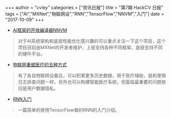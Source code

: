 +++
author = "cvley"
categories = ["资讯日报"]
title = "第7期 HackCV 日报"
tags = ["AI","MXNet","物联网设","RNN","TensorFlow","NNVM","入门"]
date = "2017-10-09"
+++

- [AI框架的开放编译器NNVM](http://www.tvmlang.org/2017/10/06/nnvm-compiler-announcement.html?from=hackcv&hmsr=hackcv.com&utm_medium=hackcv.com&utm_source=hackcv.com)

> 对于AI系统架构和底层性能优化感兴趣的可以重点关注一下这个项目，这个项目目前由MXNet的开发者维护，上层支持各种不同框架，底层支持不同的硬件平台。

- [物联网重塑医疗的五种方式](http://www.makeuseof.com/tag/internet-things-revolutionizing-healthcare/?from=hackcv&hmsr=hackcv.com&utm_medium=hackcv.com&utm_source=hackcv.com)

> 有了各自物联网设备后，可以积累更多历史数据，用于医疗辅助，就和使用日志排查问题一样，另外也可以构建智能医疗系统，但面临最重要的问题依旧是用户数据隐私。

- [RNN入门](http://freecontent.manning.com/recurrent-neural-networks/?from=hackcv&hmsr=hackcv.com&utm_medium=hackcv.com&utm_source=hackcv.com)

> 一篇简单的使用TensorFlow做的RNN的入门介绍。

